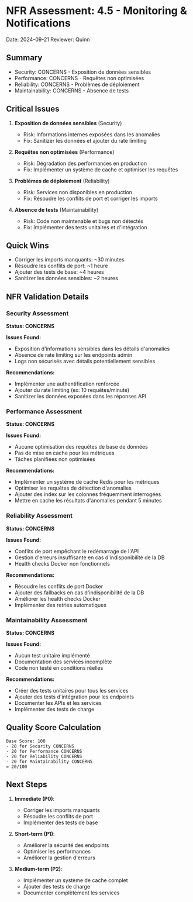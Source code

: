 # NFR Assessment: 4.5 - Monitoring & Notifications

Date: 2024-09-21
Reviewer: Quinn

## Summary

- Security: CONCERNS - Exposition de données sensibles
- Performance: CONCERNS - Requêtes non optimisées
- Reliability: CONCERNS - Problèmes de déploiement
- Maintainability: CONCERNS - Absence de tests

## Critical Issues

1. **Exposition de données sensibles** (Security)
   - Risk: Informations internes exposées dans les anomalies
   - Fix: Sanitizer les données et ajouter du rate limiting

2. **Requêtes non optimisées** (Performance)
   - Risk: Dégradation des performances en production
   - Fix: Implémenter un système de cache et optimiser les requêtes

3. **Problèmes de déploiement** (Reliability)
   - Risk: Services non disponibles en production
   - Fix: Résoudre les conflits de port et corriger les imports

4. **Absence de tests** (Maintainability)
   - Risk: Code non maintenable et bugs non détectés
   - Fix: Implémenter des tests unitaires et d'intégration

## Quick Wins

- Corriger les imports manquants: ~30 minutes
- Résoudre les conflits de port: ~1 heure
- Ajouter des tests de base: ~4 heures
- Sanitizer les données sensibles: ~2 heures

## NFR Validation Details

### Security Assessment

**Status: CONCERNS**

**Issues Found:**
- Exposition d'informations sensibles dans les détails d'anomalies
- Absence de rate limiting sur les endpoints admin
- Logs non sécurisés avec détails potentiellement sensibles

**Recommendations:**
- Implémenter une authentification renforcée
- Ajouter du rate limiting (ex: 10 requêtes/minute)
- Sanitizer les données exposées dans les réponses API

### Performance Assessment

**Status: CONCERNS**

**Issues Found:**
- Aucune optimisation des requêtes de base de données
- Pas de mise en cache pour les métriques
- Tâches planifiées non optimisées

**Recommendations:**
- Implémenter un système de cache Redis pour les métriques
- Optimiser les requêtes de détection d'anomalies
- Ajouter des index sur les colonnes fréquemment interrogées
- Mettre en cache les résultats d'anomalies pendant 5 minutes

### Reliability Assessment

**Status: CONCERNS**

**Issues Found:**
- Conflits de port empêchant le redémarrage de l'API
- Gestion d'erreurs insuffisante en cas d'indisponibilité de la DB
- Health checks Docker non fonctionnels

**Recommendations:**
- Résoudre les conflits de port Docker
- Ajouter des fallbacks en cas d'indisponibilité de la DB
- Améliorer les health checks Docker
- Implémenter des retries automatiques

### Maintainability Assessment

**Status: CONCERNS**

**Issues Found:**
- Aucun test unitaire implémenté
- Documentation des services incomplète
- Code non testé en conditions réelles

**Recommendations:**
- Créer des tests unitaires pour tous les services
- Ajouter des tests d'intégration pour les endpoints
- Documenter les APIs et les services
- Implémenter des tests de charge

## Quality Score Calculation

```
Base Score: 100
- 20 for Security CONCERNS
- 20 for Performance CONCERNS  
- 20 for Reliability CONCERNS
- 20 for Maintainability CONCERNS
= 20/100
```

## Next Steps

1. **Immediate (P0)**:
   - Corriger les imports manquants
   - Résoudre les conflits de port
   - Implémenter des tests de base

2. **Short-term (P1)**:
   - Améliorer la sécurité des endpoints
   - Optimiser les performances
   - Améliorer la gestion d'erreurs

3. **Medium-term (P2)**:
   - Implémenter un système de cache complet
   - Ajouter des tests de charge
   - Documenter complètement les services
